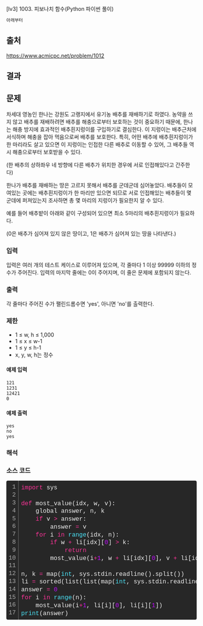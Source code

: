 [lv3] 1003. 피보나치 함수(Python 파이썬 풀이)

```bash
아래부터
```


## 출처
https://www.acmicpc.net/problem/1012

## 결과


## 문제

차세대 영농인 한나는 강원도 고랭지에서 유기농 배추를 재배하기로 하였다. 농약을 쓰지 않고 배추를 재배하려면 배추를 해충으로부터 보호하는 것이 중요하기 때문에, 한나는 해충 방지에 효과적인 배추흰지렁이를 구입하기로 결심한다. 이 지렁이는 배추근처에 서식하며 해충을 잡아 먹음으로써 배추를 보호한다. 특히, 어떤 배추에 배추흰지렁이가 한 마리라도 살고 있으면 이 지렁이는 인접한 다른 배추로 이동할 수 있어, 그 배추들 역시 해충으로부터 보호받을 수 있다.

(한 배추의 상하좌우 네 방향에 다른 배추가 위치한 경우에 서로 인접해있다고 간주한다)

한나가 배추를 재배하는 땅은 고르지 못해서 배추를 군데군데 심어놓았다. 배추들이 모여있는 곳에는 배추흰지렁이가 한 마리만 있으면 되므로 서로 인접해있는 배추들이 몇 군데에 퍼져있는지 조사하면 총 몇 마리의 지렁이가 필요한지 알 수 있다.

예를 들어 배추밭이 아래와 같이 구성되어 있으면 최소 5마리의 배추흰지렁이가 필요하다.

(0은 배추가 심어져 있지 않은 땅이고, 1은 배추가 심어져 있는 땅을 나타낸다.)


### 입력

입력은 여러 개의 테스트 케이스로 이루어져 있으며, 각 줄마다 1 이상 99999 이하의 정수가 주어진다. 입력의 마지막 줄에는 0이 주어지며, 이 줄은 문제에 포함되지 않는다.

### 출력

각 줄마다 주어진 수가 팰린드롬수면 'yes', 아니면 'no'를 출력한다.

### 제한

- 1 ≤ w, h ≤ 1,000
- 1 ≤ x ≤ w-1
- 1 ≤ y ≤ h-1
- x, y, w, h는 정수


#### 예제 입력  

```
121
1231
12421
0
```

#### 예제 출력  

```
yes
no
yes
```

### 해석


### 소스 코드

<div class="colorscripter-code" style="color:#f0f0f0;font-family:Consolas, 'Liberation Mono', Menlo, Courier, monospace !important; position:relative !important;overflow:auto"><table class="colorscripter-code-table" style="margin:0;padding:0;border:none;background-color:#272727;border-radius:4px;" cellspacing="0" cellpadding="0"><tr><td style="padding:6px;border-right:2px solid #4f4f4f"><div style="margin:0;padding:0;word-break:normal;text-align:right;color:#aaa;font-family:Consolas, 'Liberation Mono', Menlo, Courier, monospace !important;line-height:130%"><div style="line-height:130%">1</div><div style="line-height:130%">2</div><div style="line-height:130%">3</div><div style="line-height:130%">4</div><div style="line-height:130%">5</div><div style="line-height:130%">6</div><div style="line-height:130%">7</div><div style="line-height:130%">8</div><div style="line-height:130%">9</div><div style="line-height:130%">10</div><div style="line-height:130%">11</div><div style="line-height:130%">12</div><div style="line-height:130%">13</div><div style="line-height:130%">14</div><div style="line-height:130%">15</div><div style="line-height:130%">16</div><div style="line-height:130%">17</div></div></td><td style="padding:6px 0;text-align:left"><div style="margin:0;padding:0;color:#f0f0f0;font-family:Consolas, 'Liberation Mono', Menlo, Courier, monospace !important;line-height:130%"><div style="padding:0 6px; white-space:pre; line-height:130%"><span style="color:#ff3399">import</span>&nbsp;sys</div><div style="padding:0 6px; white-space:pre; line-height:130%">&nbsp;</div><div style="padding:0 6px; white-space:pre; line-height:130%"><span style="color:#ff3399">def</span>&nbsp;most_value(idx,&nbsp;w,&nbsp;v):</div><div style="padding:0 6px; white-space:pre; line-height:130%">&nbsp;&nbsp;&nbsp;&nbsp;global&nbsp;answer,&nbsp;n,&nbsp;k</div><div style="padding:0 6px; white-space:pre; line-height:130%">&nbsp;&nbsp;&nbsp;&nbsp;<span style="color:#ff3399">if</span>&nbsp;v&nbsp;<span style="color:#0086b3"></span><span style="color:#ff3399">&gt;</span>&nbsp;answer:</div><div style="padding:0 6px; white-space:pre; line-height:130%">&nbsp;&nbsp;&nbsp;&nbsp;&nbsp;&nbsp;&nbsp;&nbsp;answer&nbsp;<span style="color:#0086b3"></span><span style="color:#ff3399">=</span>&nbsp;v</div><div style="padding:0 6px; white-space:pre; line-height:130%">&nbsp;&nbsp;&nbsp;&nbsp;<span style="color:#ff3399">for</span>&nbsp;i&nbsp;<span style="color:#ff3399">in</span>&nbsp;<span style="color:#4be6fa">range</span>(idx,&nbsp;n):</div><div style="padding:0 6px; white-space:pre; line-height:130%">&nbsp;&nbsp;&nbsp;&nbsp;&nbsp;&nbsp;&nbsp;&nbsp;<span style="color:#ff3399">if</span>&nbsp;w&nbsp;<span style="color:#0086b3"></span><span style="color:#ff3399">+</span>&nbsp;li[idx][<span style="color:#c10aff">0</span>]&nbsp;<span style="color:#0086b3"></span><span style="color:#ff3399">&gt;</span>&nbsp;k:</div><div style="padding:0 6px; white-space:pre; line-height:130%">&nbsp;&nbsp;&nbsp;&nbsp;&nbsp;&nbsp;&nbsp;&nbsp;&nbsp;&nbsp;&nbsp;&nbsp;<span style="color:#ff3399">return</span></div><div style="padding:0 6px; white-space:pre; line-height:130%">&nbsp;&nbsp;&nbsp;&nbsp;&nbsp;&nbsp;&nbsp;&nbsp;most_value(i<span style="color:#0086b3"></span><span style="color:#ff3399">+</span><span style="color:#c10aff">1</span>,&nbsp;w&nbsp;<span style="color:#0086b3"></span><span style="color:#ff3399">+</span>&nbsp;li[idx][<span style="color:#c10aff">0</span>],&nbsp;v&nbsp;<span style="color:#0086b3"></span><span style="color:#ff3399">+</span>&nbsp;li[idx][<span style="color:#c10aff">1</span>])</div><div style="padding:0 6px; white-space:pre; line-height:130%">&nbsp;</div><div style="padding:0 6px; white-space:pre; line-height:130%">n,&nbsp;k&nbsp;<span style="color:#0086b3"></span><span style="color:#ff3399">=</span>&nbsp;map(<span style="color:#4be6fa">int</span>,&nbsp;sys.stdin.readline().split())</div><div style="padding:0 6px; white-space:pre; line-height:130%">li&nbsp;<span style="color:#0086b3"></span><span style="color:#ff3399">=</span>&nbsp;sorted(list(list(map(<span style="color:#4be6fa">int</span>,&nbsp;sys.stdin.readline().split()))&nbsp;<span style="color:#ff3399">for</span>&nbsp;_&nbsp;<span style="color:#ff3399">in</span>&nbsp;<span style="color:#4be6fa">range</span>(n)),&nbsp;key<span style="color:#0086b3"></span><span style="color:#ff3399">=</span>lambda&nbsp;x:x[<span style="color:#c10aff">0</span>])</div><div style="padding:0 6px; white-space:pre; line-height:130%">answer&nbsp;<span style="color:#0086b3"></span><span style="color:#ff3399">=</span>&nbsp;<span style="color:#c10aff">0</span></div><div style="padding:0 6px; white-space:pre; line-height:130%"><span style="color:#ff3399">for</span>&nbsp;i&nbsp;<span style="color:#ff3399">in</span>&nbsp;<span style="color:#4be6fa">range</span>(n):</div><div style="padding:0 6px; white-space:pre; line-height:130%">&nbsp;&nbsp;&nbsp;&nbsp;most_value(i<span style="color:#0086b3"></span><span style="color:#ff3399">+</span><span style="color:#c10aff">1</span>,&nbsp;li[i][<span style="color:#c10aff">0</span>],&nbsp;li[i][<span style="color:#c10aff">1</span>])</div><div style="padding:0 6px; white-space:pre; line-height:130%"><span style="color:#4be6fa">print</span>(answer)</div></div><div style="text-align:right;margin-top:-13px;margin-right:5px;font-size:9px;font-style:italic"><a href="http://colorscripter.com/info#e" target="_blank" style="color:#4f4f4ftext-decoration:none">Colored by Color Scripter</a></div></td><td style="vertical-align:bottom;padding:0 2px 4px 0"><a href="http://colorscripter.com/info#e" target="_blank" style="text-decoration:none;color:white"><span style="font-size:9px;word-break:normal;background-color:#4f4f4f;color:white;border-radius:10px;padding:1px">cs</span></a></td></tr></table></div>

